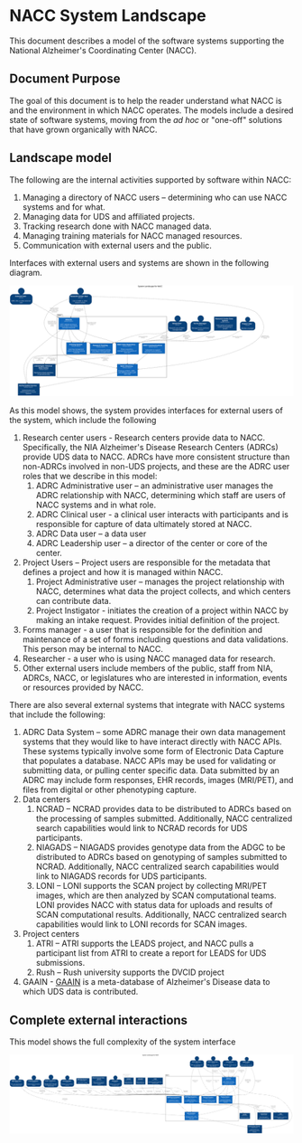 # NACC System Landscape

This document describes a model of the software systems supporting the National Alzheimer's Coordinating Center (NACC).

## Document Purpose

The goal of this document is to help the reader understand what NACC is and the environment in which NACC operates.
The models include a desired state of software systems, moving from the *ad hoc* or "one-off" solutions that have grown organically with NACC.

## Landscape model

The following are the internal activities supported by software within NACC:

1. Managing a directory of NACC users – determining who can use NACC systems and for what.
2. Managing data for UDS and affiliated projects.
3. Tracking research done with NACC managed data.
4. Managing training materials for NACC managed resources.
5. Communication with external users and the public.

Interfaces with external users and systems are shown in the following diagram.

![Generalized-System-Landscape-Diagram](images/structurizr-GeneralizedSystemLandscape.svg)

As this model shows, the system provides interfaces for external users of the system, which include the following

1. Research center users - Research centers provide data to NACC. 
   Specifically, the NIA Alzheimer's Disease Research Centers (ADRCs) provide UDS data to NACC. 
   ADRCs have more consistent structure than non-ADRCs involved in non-UDS projects, and these are the ADRC user roles that we describe in this model:
    1. ADRC Administrative user – an administrative user manages the ADRC relationship with NACC, determining which staff are users of NACC systems and in what role.
    2. ADRC Clinical user - a clinical user interacts with participants and is responsible for capture of data ultimately stored at NACC.
    3. ADRC Data user – a data user 
    4. ADRC Leadership user – a director of the center or core of the center.
2. Project Users – Project users are responsible for the metadata that defines a project and how it is managed within NACC.
    1. Project Administrative user – manages the project relationship with NACC, determines what data the project collects, and which centers can contribute data.
    2. Project Instigator - initiates the creation of a project within NACC by making an intake request. Provides initial definition of the project.
3. Forms manager - a user that is responsible for the definition and maintenance of a set of forms including questions and data validations.
   This person may be internal to NACC.
4. Researcher - a user who is using NACC managed data for research.
5. Other external users include members of the public, staff from NIA, ADRCs, NACC, or legislatures who are interested in information, events or resources provided by NACC.

There are also several external systems that integrate with NACC systems that include the following:

1. ADRC Data System – some ADRC manage their own data management systems that they would like to have interact directly with NACC APIs. 
   These systems typically involve some form of Electronic Data Capture that populates a database. 
   NACC APIs may be used for validating or submitting data, or pulling center specific data.
   Data submitted by an ADRC may include form responses, EHR records, images (MRI/PET), and files from digital or other phenotyping capture.
2. Data centers
   1. NCRAD – NCRAD provides data to be distributed to ADRCs based on the processing of samples submitted.
   Additionally, NACC centralized search capabilities would link to NCRAD records for UDS participants.
   2. NIAGADS – NIAGADS provides genotype data from the ADGC to be distributed to ADRCs based on genotyping of samples submitted to NCRAD.
   Additionally, NACC centralized search capabilities would link to NIAGADS records for UDS participants.
   3. LONI – LONI supports the SCAN project by collecting MRI/PET images, which are then analyzed by SCAN computational teams.
   LONI provides NACC with status data for uploads and results of SCAN computational results.
   Additionally, NACC centralized search capabilities would link to LONI records for SCAN images.
3. Project centers
   1. ATRI – ATRI supports the LEADS project, and NACC pulls a participant list from ATRI to create a report for LEADS for UDS submissions.
   3. Rush – Rush university supports the DVCID project
4. GAAIN - [GAAIN](http://www.gaain.org/) is a meta-database of Alzheimer's Disease data to which UDS data is contributed.


## Complete external interactions

This model shows the full complexity of the system interface

![System-Landscape-Diagram](images/structurizr-SystemLandscape.svg)

